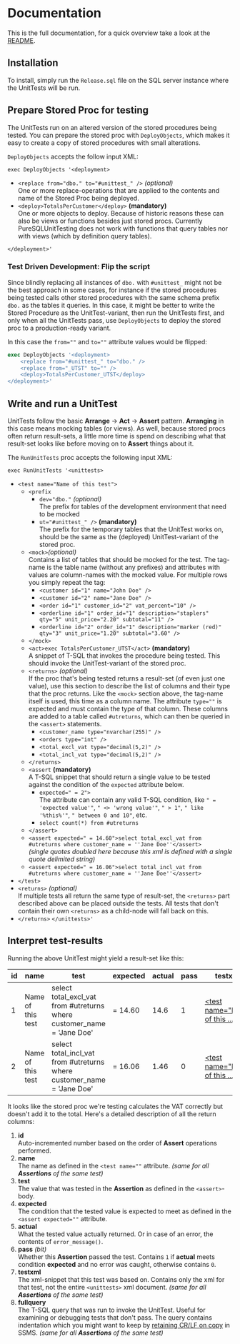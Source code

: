 Documentation
=============

This is the full documentation, for a quick overview take a look at the [README](./README.md).

Installation
------------

To install, simply run the `Release.sql` file on the SQL server instance where the UnitTests will be run.

Prepare Stored Proc for testing
-------------------------------

The UnitTests run on an altered version of the stored procedures being tested. You can prepare the stored proc with `DeployObjects`, which makes it easy to create a copy of stored procedures with small alterations.

`DeployObjects` accepts the follow input XML:

`exec DeployObjects '<deployment>`
-	`<replace from="dbo." to="#unittest_" />` _(optional)_  
	One or more replace-operations that are applied to the contents and name of the Stored Proc being deployed.
-	`<deploy>TotalsPerCustomer</deploy>` **(mandatory)**  
	One or more objects to deploy. Because of historic reasons these can also be views or functions besides just stored procs. Currently PureSQLUnitTesting does not work with functions that query tables nor with views (which by definition query tables).

`</deployment>'`

### Test Driven Development: Flip the script

Since blindly replacing all instances of `dbo.` with `#unittest_` might not be the best approach in some cases, for instance if the stored procedures being tested calls other stored procedures with the same schema prefix `dbo.` as the tables it queries. In this case, it might be better to write the Stored Procedure as the UnitTest-variant, then run the UnitTests first, and only when all the UnitTests pass, use `DeployObjects` to deploy the stored proc to a production-ready variant.

In this case the `from=""` and `to=""` attribute values would be flipped:

```sql
exec DeployObjects '<deployment>
	<replace from="#unittest_" to="dbo." />
	<replace from="_UTST" to="" />
	<deploy>TotalsPerCustomer_UTST</deploy>
</deployment>'
```

Write and run a UnitTest
------------------------

UnitTests follow the basic **Arrange** -> **Act** -> **Assert** pattern. **Arranging** in this case means mocking tables (or views). As well, because stored procs often return result-sets, a little more time is spend on describing what that result-set looks like before moving on to **Assert** things about it.

The `RunUnitTests` proc accepts the following input XML:

`exec RunUnitTests '<unittests>`
-	`<test name="Name of this test">`
	-	`<prefix `
		-	`dev="dbo."` _(optional)_  
			The prefix for tables of the development environment that need to be mocked
		-	`ut="#unittest_" />` **(mandatory)**  
			The prefix for the temporary tables that the UnitTest works on, should be the same as the (deployed) UnitTest-variant of the stored proc.
	-	`<mock>`_(optional)_  
		Contains a list of tables that should be mocked for the test. The tag-name is the table name (without any prefixes) and attributes with values are column-names with the mocked value. For multiple rows you simply repeat the tag:
		-	`<customer id="1" name="John Doe" />`
		-	`<customer id="2" name="Jane Doe" />`
		-	`<order id="1" customer_id="2" vat_percent="10" />`
		-	`<orderline id="1" order_id="1" description="staplers" qty="5" unit_price="2.20" subtotal="11" />`
		-	`<orderline id="2" order_id="1" description="marker (red)" qty="3" unit_price="1.20" subtotal="3.60" />`
	-	`</mock>`
	-	`<act>exec TotalsPerCustomer_UTST</act>` **(mandatory)**  
		A snippet of T-SQL that invokes the procedure being tested. This should invoke the UnitTest-variant of the stored proc.
	-	`<returns>` _(optional)_  
		If the proc that's being tested returns a result-set (of even just one value), use this section to describe the list of columns and their type that the proc returns. Like the `<mock>` section above, the tag-name itself is used, this time as a column name. The attribute `type=""` is expected and must contain the type of that column. These columns are added to a table called `#utreturns`, which can then be queried in the `<assert>` statements.
		-	`<customer_name type="nvarchar(255)" />`
		-	`<orders type="int" />`
		-	`<total_excl_vat type="decimal(5,2)" />`
		-	`<total_incl_vat type="decimal(5,2)" />`
	-	`</returns>`
	-	`<assert` **(mandatory)**  
		A T-SQL snippet that should return a single value to be tested against the condition of the `expected` attribute below.
		-	`expected=" = 2">`  
			The attribute can contain any valid T-SQL condition, like `" = 'expected value'"`, `" <> 'wrong value'"`, `" > 1"`, `" like '%this%'"`, `" between 0 and 10"`, etc.
		-	`select count(*) from #utreturns`
	-	`</assert>`
	-	`<assert expected=" = 14.60">select total_excl_vat from #utreturns where customer_name = ''Jane Doe''</assert>`  
		_(single quotes doubled here because this xml is defined with a single quote delimited string)_
	-	`<assert expected=" = 16.06">select total_incl_vat from #utreturns where customer_name = ''Jane Doe''</assert>`
-	`</test>`
-	`<returns>` _(optional)_  
	If multiple tests all return the same type of result-set, the `<returns>` part described above can be placed outside the tests. All tests that don't contain their own `<returns>` as a child-node will fall back on this.
-	`</returns>`
`</unittests>'`

Interpret test-results
----------------------

Running the above UnitTest might yield a result-set like this:

| id  |      name       |                                 test                                 | expected | actual | pass |                        testxml                        |             fullquery             |
| --- | --------------- | -------------------------------------------------------------------- | -------- | ------ | ---- | ----------------------------------------------------- | --------------------------------- |
|  1  |Name of this test|select total_excl_vat from #utreturns where customer_name = 'Jane Doe'|  = 14.60 |  14.6  |  1   |[<test name="Name of this ...](#interpret-test-results)|if object_id('tempdb..#unittest_...|
|  2  |Name of this test|select total_incl_vat from #utreturns where customer_name = 'Jane Doe'|  = 16.06 |  1.46  |  0   |[<test name="Name of this ...](#interpret-test-results)|if object_id('tempdb..#unittest_...|

It looks like the stored proc we're testing calculates the VAT correctly but doesn't add it to the total. Here's a detailed description of all the return columns:

1.	**id**  
	Auto-incremented number based on the order of **Assert** operations performed.
2.	**name**  
	The name as defined in the `<test name=""` attribute. _(same for all **Assertions** of the same test)_
3.	**test**  
	The value that was tested in the **Assertion** as defined in the `<assert>`-body.
4.	**expected**  
	The condition that the tested value is expected to meet as defined in the `<assert expected=""` attribute.
5.	**actual**  
	What the tested value actually returned. Or in case of an error, the contents of `error_message()`.
6.	**pass** _(bit)_  
	Whether this **Assertion** passed the test. Contains `1` if **actual** meets condition **expected** and no error was caught, otherwise contains `0`.
7.	**testxml**  
	The xml-snippet that this test was based on. Contains only the xml for that test, not the entire `<unittests>` xml document. _(same for all **Assertions** of the same test)_
8.	**fullquery**  
	The T-SQL query that was run to invoke the UnitTest. Useful for examining or debugging tests that don't pass. The query contains indentation which you might want to keep by [retaining CR/LF on copy](https://www.c-sharpcorner.com/blogs/retain-carriage-return-and-line-feeds-on-copy-or-save-in-sql-server-2016) in SSMS. _(same for all **Assertions** of the same test)_
